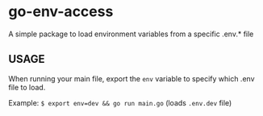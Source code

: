 # go-env-access

A simple package to load environment variables from a specific .env.\* file

## USAGE

When running your main file, export the `env` variable to specify which .env
file to load.

Example:
`$ export env=dev && go run main.go` (loads `.env.dev` file)
